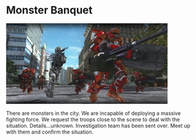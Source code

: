 # Monster Banquet

![Monster Banquet](../images/missions_thumbnails/M078.jpg)

There are monsters in the city.
We are incapable of deploying a massive fighting force. We request the troops close to the scene to deal with the situation.
Details...unknown.
Investigation team has been sent over. Meet up with them and confirm the situation.
